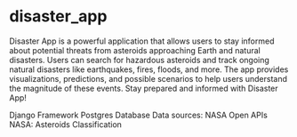 # disaster_app

Disaster App is a powerful application that allows users to stay informed about potential threats from asteroids approaching Earth and natural disasters. Users can search for hazardous asteroids and track ongoing natural disasters like earthquakes, fires, floods, and more. The app provides visualizations, predictions, and possible scenarios to help users understand the magnitude of these events. Stay prepared and informed with Disaster App!

Django Framework
Postgres Database
Data sources:
NASA Open APIs
NASA: Asteroids Classification
